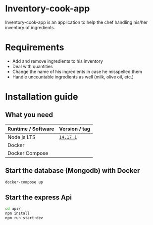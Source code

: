 # Inventory-cook-app

Inventory-cook-app is an application to help the chef handling his/her inventory of ingredients.

# Requirements

- Add and remove ingredients to his inventory
- Deal with quantities
- Change the name of his ingredients in case he misspelled them
- Handle uncountable ingredients as well (milk, olive oil, etc.)

# Installation guide

## What you need

| Runtime / Software | Version / tag                       |
| ------------------ | ----------------------------------- |
| Node js LTS        | [`14.17.1`](https://nodejs.org/en/) |
| Docker             |                                     |
| Docker Compose     |                                     |

## Start the database (Mongodb) with Docker

```sh
docker-compose up
```

## Start the express Api

```sh
cd api/
npm install
npm run start:dev
```
